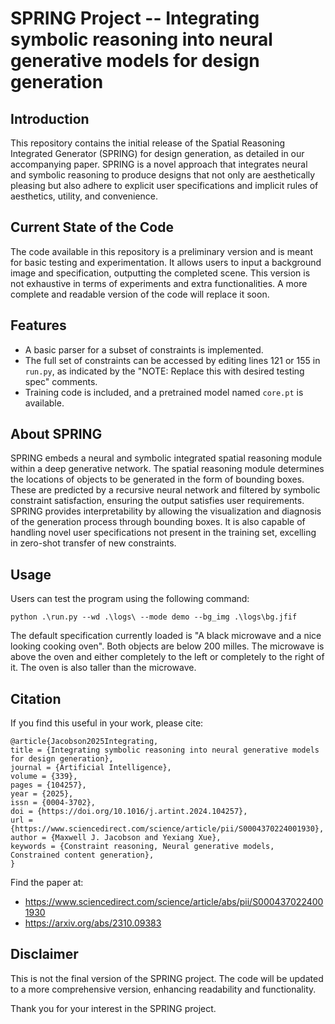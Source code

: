 
# SPRING Project -- Integrating symbolic reasoning into neural generative models for design generation


## Introduction
This repository contains the initial release of the Spatial Reasoning Integrated Generator (SPRING) for design generation, as detailed in our accompanying paper. SPRING is a novel approach that integrates neural and symbolic reasoning to produce designs that not only are aesthetically pleasing but also adhere to explicit user specifications and implicit rules of aesthetics, utility, and convenience.

## Current State of the Code
The code available in this repository is a preliminary version and is meant for basic testing and experimentation. It allows users to input a background image and specification, outputting the completed scene. This version is not exhaustive in terms of experiments and extra functionalities. A more complete and readable version of the code will replace it soon.

## Features
- A basic parser for a subset of constraints is implemented.
- The full set of constraints can be accessed by editing lines 121 or 155 in `run.py`, as indicated by the "NOTE: Replace this with desired testing spec" comments.
- Training code is included, and a pretrained model named `core.pt` is available.

## About SPRING
SPRING embeds a neural and symbolic integrated spatial reasoning module within a deep generative network. The spatial reasoning module determines the locations of objects to be generated in the form of bounding boxes. These are predicted by a recursive neural network and filtered by symbolic constraint satisfaction, ensuring the output satisfies user requirements. SPRING provides interpretability by allowing the visualization and diagnosis of the generation process through bounding boxes. It is also capable of handling novel user specifications not present in the training set, excelling in zero-shot transfer of new constraints.


## Usage
Users can test the program using the following command:
```shell
python .\run.py --wd .\logs\ --mode demo --bg_img .\logs\bg.jfif
```
The default specification currently loaded is "A black microwave and a nice looking cooking oven". Both objects are below 200 milles. The microwave is above the oven and either completely to the left or completely to the right of it. The oven is also taller than the microwave.

## Citation
If you find this useful in your work, please cite:
```
@article{Jacobson2025Integrating,
title = {Integrating symbolic reasoning into neural generative models for design generation},
journal = {Artificial Intelligence},
volume = {339},
pages = {104257},
year = {2025},
issn = {0004-3702},
doi = {https://doi.org/10.1016/j.artint.2024.104257},
url = {https://www.sciencedirect.com/science/article/pii/S0004370224001930},
author = {Maxwell J. Jacobson and Yexiang Xue},
keywords = {Constraint reasoning, Neural generative models, Constrained content generation},
}
```

Find the paper at: 
 - https://www.sciencedirect.com/science/article/abs/pii/S0004370224001930
 - https://arxiv.org/abs/2310.09383

## Disclaimer
This is not the final version of the SPRING project. The code will be updated to a more comprehensive version, enhancing readability and functionality.



Thank you for your interest in the SPRING project.
